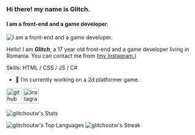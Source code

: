 ### Hi there! my name is Glitch.
#### I am a front-end and a game developer.
![I am a front-end and a game developer.](https://cdn.discordapp.com/attachments/731537919860539432/1247962198358102016/image.png?ex=6661eede&is=66609d5e&hm=1f0b97b9aef0b5851e738a8e89b671ab68d5259361b473dddaf237db931de638&)


Hello! I am ***Glitch***, a 17 year old front-end and a game developer living in Romania. You can contact me from ([my Instagram.](https://instagram.com/glitchoutw))

Skills: HTML / CSS / JS / C#

- 🔭 I’m currently working on a 2d platformer game. 


[<img src='https://cdn.jsdelivr.net/npm/simple-icons@3.0.1/icons/github.svg' alt='github' height='40'>](https://github.com/glitchoutw)  [<img src='https://cdn.jsdelivr.net/npm/simple-icons@3.0.1/icons/instagram.svg' alt='instagram' height='40'>](https://www.instagram.com/glitchoutw/)  

![glitchoutw's Stats](https://github-readme-stats.vercel.app/api?username=glitchoutw&theme=onedark&show_icons=true&hide_border=false&count_private=true)

![glitchoutw's Top Languages](https://github-readme-stats.vercel.app/api/top-langs/?username=glitchoutw&theme=onedark&show_icons=true&hide_border=false&layout=compact) ![glitchoutw's Streak](https://github-readme-streak-stats.herokuapp.com/?user=glitchoutw&theme=onedark&hide_border=false)

